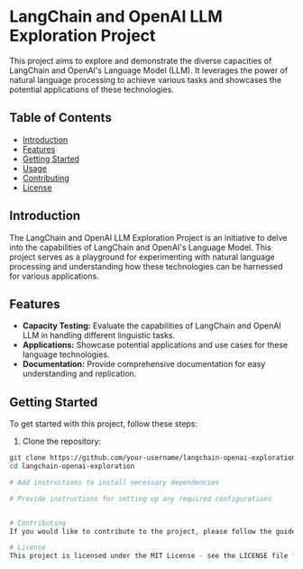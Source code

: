 # LangChain and OpenAI LLM Exploration Project

This project aims to explore and demonstrate the diverse capacities of LangChain and OpenAI's Language Model (LLM). It leverages the power of natural language processing to achieve various tasks and showcases the potential applications of these technologies.

## Table of Contents

- [Introduction](#introduction)
- [Features](#features)
- [Getting Started](#getting-started)
- [Usage](#usage)
- [Contributing](#contributing)
- [License](#license)

## Introduction

The LangChain and OpenAI LLM Exploration Project is an initiative to delve into the capabilities of LangChain and OpenAI's Language Model. This project serves as a playground for experimenting with natural language processing and understanding how these technologies can be harnessed for various applications.

## Features

- **Capacity Testing:** Evaluate the capabilities of LangChain and OpenAI LLM in handling different linguistic tasks.
- **Applications:** Showcase potential applications and use cases for these language technologies.
- **Documentation:** Provide comprehensive documentation for easy understanding and replication.

## Getting Started

To get started with this project, follow these steps:

1. Clone the repository:

```bash
git clone https://github.com/your-username/langchain-openai-exploration.git
cd langchain-openai-exploration

# Add instructions to install necessary dependencies

# Provide instructions for setting up any required configurations


# Contributing
If you would like to contribute to the project, please follow the guidelines in CONTRIBUTING.md. We welcome contributions in the form of bug reports, feature requests, or pull requests.

# License
This project is licensed under the MIT License - see the LICENSE file for details.

